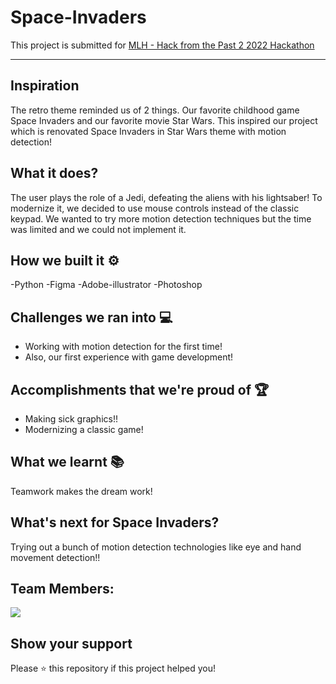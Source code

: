 # Space-Invaders

This project is submitted for [MLH - Hack from the Past 2 2022 Hackathon](https://hack-from-the-past-2.devpost.com/)

---

## Inspiration 
The retro theme reminded us of 2 things. Our favorite childhood game Space Invaders and our favorite movie Star Wars. This inspired our project which is renovated Space Invaders in Star Wars theme with motion detection!

## What it does?
The user plays the role of a Jedi, defeating the aliens with his lightsaber! To modernize it, we decided to use mouse controls instead of the classic keypad. We wanted to try more motion detection techniques but the time was limited and we could not implement it.
 
## How we built it ⚙️
-Python
-Figma
-Adobe-illustrator
-Photoshop

## Challenges we ran into 💻
- Working with motion detection for the first time!
-  Also, our first experience with game development!

## Accomplishments that we're proud of 🏆
- Making sick graphics!!
- Modernizing a classic game!

## What we learnt 📚
Teamwork makes the dream work!

## What's next for Space Invaders?
Trying out a bunch of motion detection technologies like eye and hand movement detection!!

## Team Members:
<a href="https://github.com/coder12git/Space-Invaders/graphs/contributors">
  <img src="https://contrib.rocks/image?repo=coder12git/Space-Invaders"/>
</a>

## Show your support

Please ⭐️ this repository if this project helped you!
